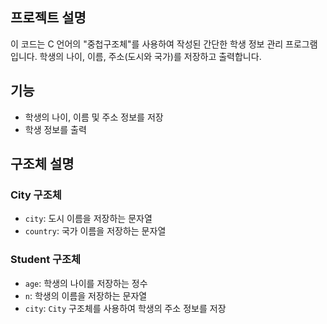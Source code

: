 ## 프로젝트 설명

이 코드는 C 언어의 "중첩구조체"를 사용하여 작성된 간단한 학생 정보 관리 프로그램입니다. 학생의 나이, 이름, 주소(도시와 국가)를 저장하고 출력합니다.

## 기능

- 학생의 나이, 이름 및 주소 정보를 저장
- 학생 정보를 출력

## 구조체 설명

### City 구조체

- `city`: 도시 이름을 저장하는 문자열
- `country`: 국가 이름을 저장하는 문자열

### Student 구조체

- `age`: 학생의 나이를 저장하는 정수
- `n`: 학생의 이름을 저장하는 문자열
- `city`: `City` 구조체를 사용하여 학생의 주소 정보를 저장
